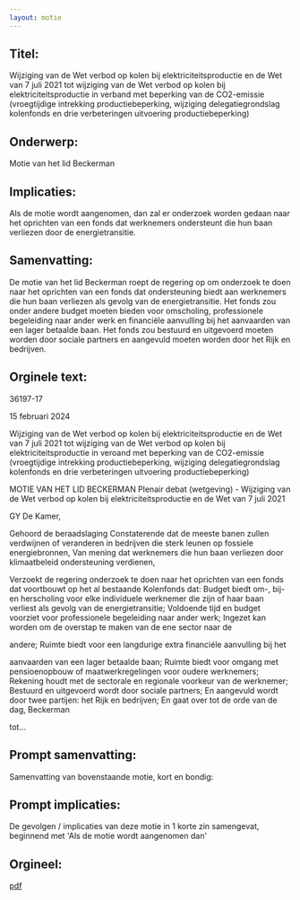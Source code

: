 ```yaml
---
layout: motie
---
```

## Titel:
Wijziging van de Wet verbod op kolen bij elektriciteitsproductie en de Wet van 7 juli 2021 tot wijziging van de Wet verbod op kolen bij elektriciteitsproductie in verband met beperking van de CO2-emissie (vroegtijdige intrekking productiebeperking, wijziging delegatiegrondslag kolenfonds en drie verbeteringen uitvoering productiebeperking)
## Onderwerp:
Motie van het lid Beckerman
## Implicaties:
Als de motie wordt aangenomen, dan zal er onderzoek worden gedaan naar het oprichten van een fonds dat werknemers ondersteunt die hun baan verliezen door de energietransitie.
## Samenvatting:
De motie van het lid Beckerman roept de regering op om onderzoek te doen naar het oprichten van een fonds dat ondersteuning biedt aan werknemers die hun baan verliezen als gevolg van de energietransitie. Het fonds zou onder andere budget moeten bieden voor omscholing, professionele begeleiding naar ander werk en financiële aanvulling bij het aanvaarden van een lager betaalde baan. Het fonds zou bestuurd en uitgevoerd moeten worden door sociale partners en aangevuld moeten worden door het Rijk en bedrijven.
## Orginele text:


36197-17

15 februari 2024

Wijziging van de Wet verbod op kolen bij elektriciteitsproductie en de Wet van 7 juli 2021 tot wijziging van de Wet verbod
op kolen bij elektriciteitsproductie in veroand met beperking van de CO2-emissie (vroegtijdige intrekking
productiebeperking, wijziging delegatiegrondslag kolenfonds en drie verbeteringen uitvoering productiebeperking)

MOTIE VAN HET LID BECKERMAN
Plenair debat (wetgeving) - Wijziging van de Wet verbod op kolen bij elektriciteitsproductie en de Wet van 7 juli 2021

GY
De Kamer,

Gehoord de beraadslaging
Constaterende dat de meeste banen zullen verdwijnen of veranderen in bedrijven die
sterk leunen op fossiele energiebronnen,
Van mening dat werknemers die hun baan verliezen door klimaatbeleid
ondersteuning verdienen,

Verzoekt de regering onderzoek te doen naar het oprichten van een fonds dat
voortbouwt op het al bestaande Kolenfonds dat:
Budget biedt om-, bij- en herscholing voor elke individuele werknemer die zijn
of haar baan verliest als gevolg van de energietransitie;
Voldoende tijd en budget voorziet voor professionele begeleiding naar ander
werk;
Ingezet kan worden om de overstap te maken van de ene sector naar de

andere;
Ruimte biedt voor een langdurige extra financiéle aanvulling bij het

aanvaarden van een lager betaalde baan;
Ruimte biedt voor omgang met pensioenopbouw of maatwerkregelingen voor
oudere werknemers;
Rekening houdt met de sectorale en regionale voorkeur van de werknemer;
Bestuurd en uitgevoerd wordt door sociale partners;
En aangevuld wordt door twee partijen: het Rijk en bedrijven;
En gaat over tot de orde van de dag,
Beckerman

tot...


## Prompt samenvatting:
Samenvatting van bovenstaande motie, kort en bondig:


## Prompt implicaties:
De gevolgen / implicaties van deze motie in 1 korte zin samengevat, beginnend met 'Als de motie wordt aangenomen dan' 

## Orgineel:
[pdf](https://gegevensmagazijn.tweedekamer.nl/OData/v4/2.0/Document(c5b589ac-69a3-4914-aed6-c8e1969aea34)/resource)
